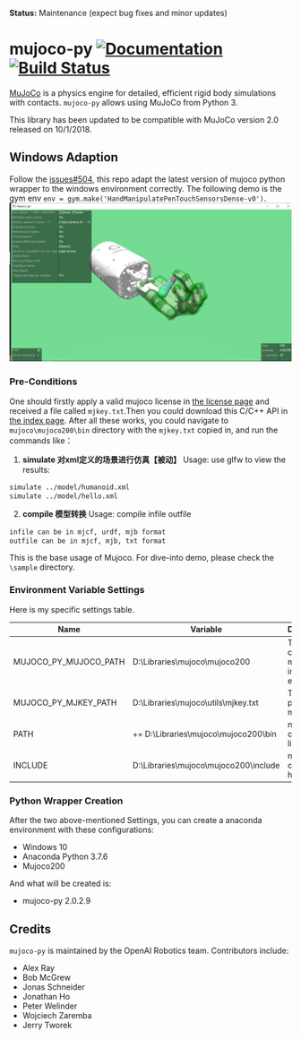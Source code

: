 **Status:** Maintenance (expect bug fixes and minor updates)

# mujoco-py [![Documentation](https://img.shields.io/badge/docs-latest-brightgreen.svg?style=flat)](https://openai.github.io/mujoco-py/build/html/index.html) [![Build Status](https://travis-ci.org/openai/mujoco-py.svg?branch=master)](https://travis-ci.org/openai/mujoco-py)

[MuJoCo](http://mujoco.org/) is a physics engine for detailed, efficient rigid body simulations with contacts.
`mujoco-py` allows using MuJoCo from Python 3.

This library has been updated to be compatible with MuJoCo version 2.0 released on 10/1/2018.


## Windows Adaption
Follow the [issues#504](https://github.com/openai/mujoco-py/issues/504), this repo adapt the latest version of mujoco python wrapper to the windows environment correctly. 
The following demo is the gym env `env = gym.make('HandManipulatePenTouchSensorsDense-v0')`. 
![image](illus/hand.png)

### Pre-Conditions
One should firstly apply a valid mujoco license in [the license page](https://www.roboti.us/license.html) and received a file called `mjkey.txt`.Then you could download this C/C++ API in [the index page](https://www.roboti.us/index.html). 
After all these works, you could navigate to `mujoco\mujoco200\bin` directory with the `mjkey.txt` copied in, and run the commands like： 

01. **simulate 对xml定义的场景进行仿真【被动】** Usage: use glfw to view the results:
```
simulate ../model/humanoid.xml
simulate ../model/hello.xml
```


02. **compile 模型转换** Usage: compile infile outfile
```
infile can be in mjcf, urdf, mjb format
outfile can be in mjcf, mjb, txt format
```

This is the base usage of Mujoco. For dive-into demo, please check the `\sample` directory.
 
### Environment Variable Settings

Here is my specific settings table. 

| Name |                    Variable | Description | 
|------|-----------------------------|-----------|
| MUJOCO_PY_MUJOCO_PATH | D:\Libraries\mujoco\mujoco200 | The dir contain mjc's bin, include, etc. |
|MUJOCO_PY_MJKEY_PATH | D:\Libraries\mujoco\utils\mjkey.txt | The abs path of the mjkey | 
| PATH | += D:\Libraries\mujoco\mujoco200\bin | needed by cl.exe; for lib and dll | 
|INCLUDE | D:\Libraries\mujoco\mujoco200\include | needed by cl.exe;for header files |  



### Python Wrapper Creation
After the two above-mentioned Settings, you can create a anaconda environment with these configurations: 
- Windows 10
- Anaconda Python 3.7.6
- Mujoco200

And what will be created is: 
- mujoco-py 2.0.2.9



## Credits

`mujoco-py` is maintained by the OpenAI Robotics team. Contributors include:

- Alex Ray
- Bob McGrew
- Jonas Schneider
- Jonathan Ho
- Peter Welinder
- Wojciech Zaremba
- Jerry Tworek
